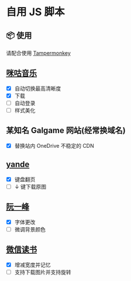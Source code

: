# 自用 JS 脚本

## 📦 使用

请配合使用 [Tampermonkey](https://github.com/Tampermonkey/tampermonkey)

## [咪咕音乐](./migu.js)

- [x] 自动切换最高清晰度
- [x] 下载
- [ ] 自动登录
- [ ] 样式美化

## 某知名 Galgame 网站(经常换域名)

- [x] 替换站内 OneDrive 不稳定的 CDN

## [yande](yande.re)

- [x] 键盘翻页
- [ ] ↓ 键下载原图

## [阮一峰](http://www.ruanyifeng.com)

- [x] 字体更改
- [ ] 微调背景颜色

## [微信读书](https://weread.qq.com/)

- [x] 增减宽度并记忆
- [ ] 支持下载图片并支持旋转
